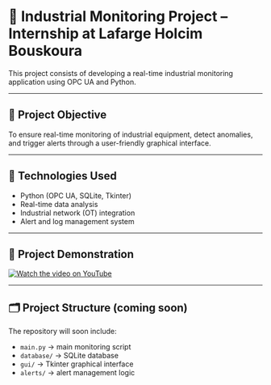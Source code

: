 # 🚀 Industrial Monitoring Project – Internship at Lafarge Holcim Bouskoura

This project consists of developing a real-time industrial monitoring application using OPC UA and Python.

---

## 🎯 Project Objective
To ensure real-time monitoring of industrial equipment, detect anomalies, and trigger alerts through a user-friendly graphical interface.

---

## 🧠 Technologies Used
- Python (OPC UA, SQLite, Tkinter)
- Real-time data analysis
- Industrial network (OT) integration
- Alert and log management system

---

## 🎥 Project Demonstration
[![Watch the video on YouTube](https://img.youtube.com/vi/dnU4mzOTyX0/0.jpg)](https://youtu.be/dnU4mzOTyX0)

---

## 🗂️ Project Structure (coming soon)
The repository will soon include:
- `main.py` → main monitoring script  
- `database/` → SQLite database  
- `gui/` → Tkinter graphical interface  
- `alerts/` → alert management logic  
